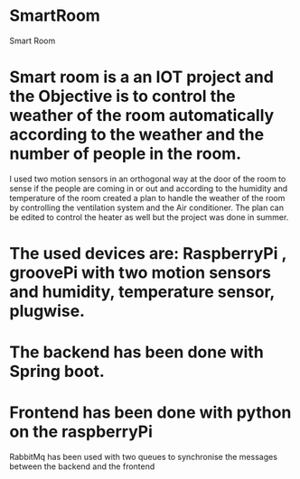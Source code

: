# SmartRoom
Smart Room
# Smart room is a an IOT project and the Objective is to control the weather of the room automatically according to the weather and the number of people in the room.
I used two motion sensors in an orthogonal way at the door of the room to sense if the people are coming in or out and according to the humidity and temperature of the room created a plan to handle the weather of the room by controlling the ventilation system and the Air conditioner. The plan can be edited to control the heater as well but the project was done in summer.
# The used devices are: RaspberryPi , groovePi with two motion sensors and humidity, temperature sensor, plugwise.
# The backend has been done with Spring boot.
# Frontend has been done with python on the raspberryPi
RabbitMq has been used with two queues to synchronise the messages between the backend and the frontend
